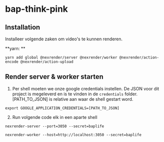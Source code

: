 # bap-think-pink

## Installation
Installeer volgende zaken om video's te kunnen renderen.

**yarn: **
```
yarn add global @nexrender/server @nexrender/worker @nexrender/action-encode @nexrender/action-upload
```

## Render server & worker starten
1. Per shell moeten we onze google credentials instellen. De JSON voor dit project is megeleverd en is te vinden in de `credentials` folder. [PATH_TO_JSON] is relative aan waar de shell gestart word.
```
export GOOGLE_APPLICATION_CREDENTIALS=[PATH_TO_JSON]
```

2. Run volgende code elk in een aparte shell
```
nexrender-server --port=3050 --secret=baplife
```
```
nexrender-worker --host=http://localhost:3050 --secret=baplife
```

